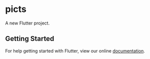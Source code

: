 # picts

A new Flutter project.

## Getting Started

For help getting started with Flutter, view our online
[documentation](https://flutter.io/).
